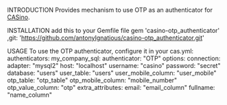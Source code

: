 INTRODUCTION
  Provides mechanism to use OTP as an authenticator for [CASino](https://github.com/rbCAS/CASino).

INSTALLATION
 add this to your Gemfile file
  gem 'casino-otp_authenticator' ,git: 'https://github.com/antonyIgnatious/casino-otp_authenticator.git'

USAGE
To use the OTP authenticator, configure it in your cas.yml:
    authenticators:
      my_company_sql:
        authenticator: "OTP"
        options:
          connection:
            adapter: "mysql2"
            host: "localhost"
            username: "casino"
            password: "secret"
            database: "users"
          user_table: "users"
          user_mobile_column: "user_mobile"
          otp_table: "otp_table"
          otp_mobile_column: "mobile_number"
          otp_value_column: "otp"
          extra_attributes:
            email: "email_column"
            fullname: "name_column"
